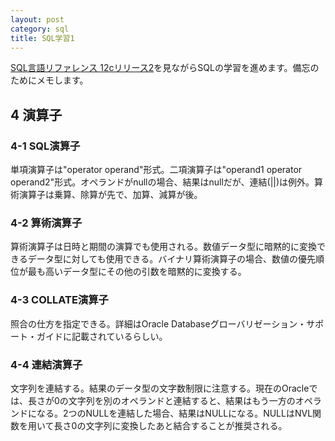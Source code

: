 ```yaml
---
layout: post
category: sql
title: SQL学習1
---
```

[SQL言語リファレンス 12cリリース2](https://docs.oracle.com/cd/E82638_01/SQLRF/toc.htm)を見ながらSQLの学習を進めます。備忘のためにメモします。

## 4 演算子
### 4-1 SQL演算子
単項演算子は"operator operand"形式。二項演算子は"operand1 operator operand2"形式。オペランドがnullの場合、結果はnullだが、連結(||)は例外。算術演算子は乗算、除算が先で、加算、減算が後。

### 4-2 算術演算子
算術演算子は日時と期間の演算でも使用される。数値データ型に暗黙的に変換できるデータ型に対しても使用できる。バイナリ算術演算子の場合、数値の優先順位が最も高いデータ型にその他の引数を暗黙的に変換する。

### 4-3 COLLATE演算子
照合の仕方を指定できる。詳細はOracle Databaseグローバリゼーション・サポート・ガイドに記載されているらしい。

### 4-4 連結演算子
文字列を連結する。結果のデータ型の文字数制限に注意する。現在のOracleでは、長さが0の文字列を別のオペランドと連結すると、結果はもう一方のオペランドになる。2つのNULLを連結した場合、結果はNULLになる。NULLはNVL関数を用いて長さ0の文字列に変換したあと結合することが推奨される。